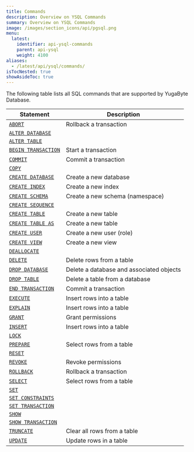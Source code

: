 ```yaml
---
title: Commands
description: Overview on YSQL Commands
summary: Overview on YSQL Commands
image: /images/section_icons/api/pgsql.png
menu:
  latest:
    identifier: api-ysql-commands
    parent: api-ysql
    weight: 4100
aliases:
  - /latest/api/ysql/commands/
isTocNested: true
showAsideToc: true
---
```


The following table lists all SQL commands that are supported by YugaByte Database.

| Statement | Description |
|-----------|-------------|
| [`ABORT`](txn_abort) | Rollback a transaction |
| [`ALTER DATABASE`](ddl_alter_db) |  |
| [`ALTER TABLE`](ddl_alter_table) |  |
| [`BEGIN TRANSACTION`](txn_begin) | Start a transaction |
| [`COMMIT`](txn_commit) | Commit a transaction |
| [`COPY`](cmd_copy) |  |
| [`CREATE DATABASE`](ddl_create_database) | Create a new database |
| [`CREATE INDEX`](ddl_create_index) | Create a new index |
| [`CREATE SCHEMA`](ddl_create_schema) | Create a new schema (namespace) |
| [`CREATE SEQUENCE`](ddl_create_seq) |  |
| [`CREATE TABLE`](ddl_create_table) | Create a new table |
| [`CREATE TABLE AS`](ddl_create_table_as) | Create a new table |
| [`CREATE USER`](dcl_create_user) | Create a new user (role) |
| [`CREATE VIEW`](ddl_create_view) | Create a new view |
| [`DEALLOCATE`](txn_deallocate) |  |
| [`DELETE`](dml_delete) | Delete rows from a table |
| [`DROP DATABASE`](ddl_drop_database) | Delete a database and associated objects |
| [`DROP TABLE`](ddl_drop_table) | Delete a table from a database |
| [`END TRANSACTION`](txn_end) | Commit a transaction |
| [`EXECUTE`](perf_execute) | Insert rows into a table |
| [`EXPLAIN`](perf_explain) | Insert rows into a table |
| [`GRANT`](dcl_grant) | Grant permissions |
| [`INSERT`](dml_insert) | Insert rows into a table |
| [`LOCK`](txn_lock) |  |
| [`PREPARE`](perf_prepare) | Select rows from a table |
| [`RESET`](cmd_reset) |  |
| [`REVOKE`](dcl_revoke) | Revoke permissions |
| [`ROLLBACK`](txn_rollback) | Rollback a transaction |
| [`SELECT`](dml_select) | Select rows from a table |
| [`SET`](cmd_set) |  |
| [`SET CONSTRAINTS`](cmd_set_constraints) |  |
| [`SET TRANSACTION`](txn_set) |  |
| [`SHOW`](cmd_show) |  |
| [`SHOW TRANSACTION`](txn_show) |  |
| [`TRUNCATE`](ddl_truncate) | Clear all rows from a table |
| [`UPDATE`](dml_update) | Update rows in a table |
